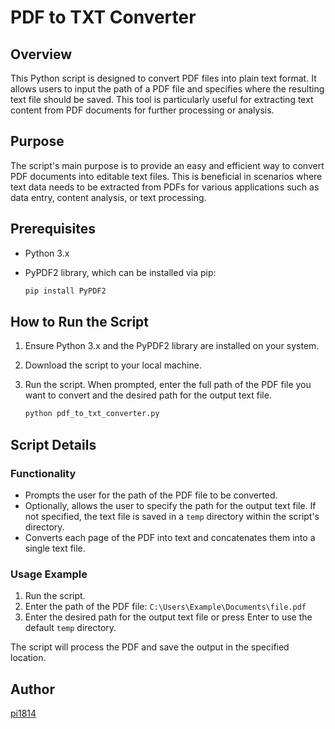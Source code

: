 
# PDF to TXT Converter

## Overview

This Python script is designed to convert PDF files into plain text format. It allows users to input the path of a PDF file and specifies where the resulting text file should be saved. This tool is particularly useful for extracting text content from PDF documents for further processing or analysis.

## Purpose

The script's main purpose is to provide an easy and efficient way to convert PDF documents into editable text files. This is beneficial in scenarios where text data needs to be extracted from PDFs for various applications such as data entry, content analysis, or text processing.

## Prerequisites

- Python 3.x
- PyPDF2 library, which can be installed via pip:

  ```bash
  pip install PyPDF2
  ```

## How to Run the Script

1. Ensure Python 3.x and the PyPDF2 library are installed on your system.
2. Download the script to your local machine.
3. Run the script. When prompted, enter the full path of the PDF file you want to convert and the desired path for the output text file.

   ```bash
   python pdf_to_txt_converter.py
   ```

## Script Details

### Functionality

- Prompts the user for the path of the PDF file to be converted.
- Optionally, allows the user to specify the path for the output text file. If not specified, the text file is saved in a `temp` directory within the script's directory.
- Converts each page of the PDF into text and concatenates them into a single text file.

### Usage Example

1. Run the script.
2. Enter the path of the PDF file: `C:\Users\Example\Documents\file.pdf`
3. Enter the desired path for the output text file or press Enter to use the default `temp` directory.

The script will process the PDF and save the output in the specified location.

## Author

[pi1814](https://github.com/pi1814)
